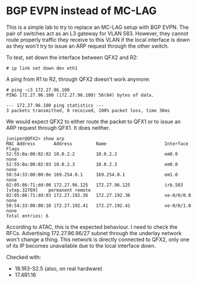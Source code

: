 # BGP EVPN instead of MC-LAG

This is a simple lab to try to replace an MC-LAG setup with BGP EVPN.
The pair of switches act as an L3 gateway for VLAN 583. However, they
cannot route properly traffic they receive to this VLAN if the local
interface is down as they won't try to issue an ARP request through
the other switch.

To test, set down the interface between QFX2 and R2:

    # ip link set down dev eth1

A ping from R1 to R2, through QFX2 doesn't work anymore:

    # ping -c3 172.27.96.100
    PING 172.27.96.100 (172.27.96.100) 56(84) bytes of data.
    
    --- 172.27.96.100 ping statistics ---
    3 packets transmitted, 0 received, 100% packet loss, time 36ms

We would expect QFX2 to either route the packet to QFX1 or to issue an
ARP request through QFX1. It does neither.

    juniper@QFX2> show arp
    MAC Address       Address         Name                      Interface               Flags
    52:55:0a:00:02:02 10.0.2.2        10.0.2.2                  em0.0                   none
    52:55:0a:00:02:03 10.0.2.3        10.0.2.3                  em0.0                   none
    50:54:33:00:00:0e 169.254.0.1     169.254.0.1               em1.0                   none
    02:05:86:71:dd:00 172.27.96.125   172.27.96.125             irb.583 [vtep.32769]    permanent remote
    02:05:86:71:dd:03 172.27.192.36   172.27.192.36             xe-0/0/0.0              none
    50:54:33:00:00:10 172.27.192.41   172.27.192.41             xe-0/0/1.0              none
    Total entries: 6

According to ATAC, this is the expected behaviour. I need to check the
RFCs. Advertising 172.27.96.96/27 subnet through the underlay network
won't change a thing. This network is directly connected to QFX2, only
one of its IP becomes unavailable due to the local interface down.

Checked with:

 - 18.1R3-S2.5 (also, on real hardware)
 - 17.4R1.16
